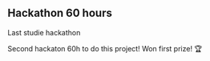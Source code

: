 ##  Hackathon 60 hours
Last studie hackathon 

Second hackaton 60h to do this project! Won first prize! 🏆
